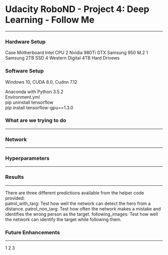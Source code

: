 # Udacity RoboND - Project 4: Deep Learning - Follow Me
---

### Hardware Setup
Case
Motherboard
Intel CPU
2 Nvidia 980Ti GTX
Samsung 950 M.2
1 Samsung 2TB SSD
4 Western Digital 4TB Hard Drivews

### Software Setup
Windows 10, CUDA 8.0, Cudnn 7.12

Anaconda with Python 3.5.2   
Environment.yml  
pip uninstall tensorflow  
pip install tensorflow-gpu==1.3.0

### What are we trying to do
---

### Network
---

### Hyperparameters
---

### Results
---
There are three different predictions available from the helper code provided:  
  patrol_with_targ: Test how well the network can detect the hero from a distance.
  patrol_non_targ: Test how often the network makes a mistake and identifies the wrong person as the target.
  following_images: Test how well the network can identify the target while following them.

### Future Enhancements
---
1
2
3
